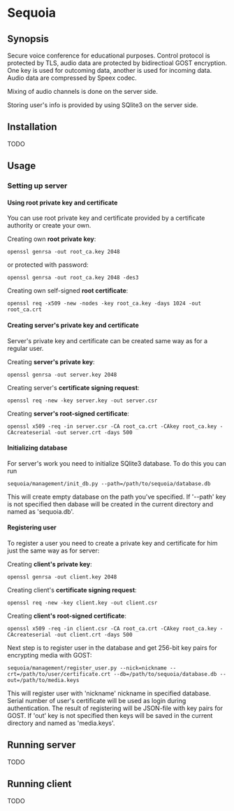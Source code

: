 Sequoia
=======

Synopsis
--------

Secure voice conference for educational purposes. Control protocol is protected
by TLS, audio data are protected by bidirectioal GOST encryption. One key is
used for outcoming data, another is used for incoming data. Audio data are
compressed by Speex codec.

Mixing of audio channels is done on the server side.

Storing user's info is provided by using SQlite3 on the server side.

Installation
------------

TODO

Usage
-----

### Setting up server

#### Using root private key and certificate

You can use root private key and certificate provided by a certificate
authority or create your own.

Creating own **root private key**:

    openssl genrsa -out root_ca.key 2048

or protected with password:

    openssl genrsa -out root_ca.key 2048 -des3

Creating own self-signed **root certificate**:

    openssl req -x509 -new -nodes -key root_ca.key -days 1024 -out root_ca.crt

#### Creating server's private key and certificate

Server's private key and certificate can be created same way as for a regular
user.

Creating **server's private key**:

    openssl genrsa -out server.key 2048

Creating server's **certificate signing request**:

    openssl req -new -key server.key -out server.csr

Creating **server's root-signed certificate**:

    openssl x509 -req -in server.csr -CA root_ca.crt -CAkey root_ca.key -CAcreateserial -out server.crt -days 500

#### Initializing database

For server's work you need to initialize SQlite3 database. To do this you can
run

    sequoia/management/init_db.py --path=/path/to/sequoia/database.db

This will create empty database on the path you've specified. If '--path' key
is not specified then dabase will be created in the current directory and named
as 'sequoia.db'.

#### Registering user

To register a user you need to create a private key and certificate for him
just the same way as for server:

Creating **client's private key**:

    openssl genrsa -out client.key 2048

Creating client's **certificate signing request**:

    openssl req -new -key client.key -out client.csr

Creating **client's root-signed certificate**:

    openssl x509 -req -in client.csr -CA root_ca.crt -CAkey root_ca.key -CAcreateserial -out client.crt -days 500

Next step is to register user in the database and get 256-bit key pairs for
encrypting media with GOST:

    sequoia/management/register_user.py --nick=nickname --crt=/path/to/user/certificate.crt --db=/path/to/sequoia/database.db --out=/path/to/media.keys

This will register user with 'nickname' nickname in specified database. Serial
number of user's certificate will be used as login during authentication. The
result of registering will be JSON-file with key pairs for GOST. If 'out' key
is not specified then keys will be saved in the current directory and named
as 'media.keys'.

Running server
--------------

TODO

Running client
--------------

TODO
